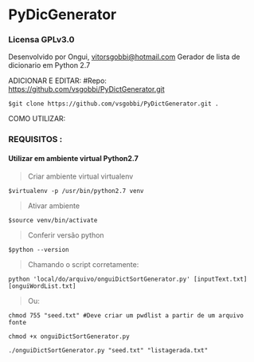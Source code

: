 
# PyDicGenerator
### Licensa GPLv3.0
Desenvolvido por Ongui, vitorsgobbi@hotmail.com
Gerador de lista de dicionario em Python 2.7 

ADICIONAR E EDITAR:
#Repo: https://github.com/vsgobbi/PyDictGenerator.git
```
$git clone https://github.com/vsgobbi/PyDictGenerator.git .
```

COMO UTILIZAR: 

### REQUISITOS :
#### Utilizar em ambiente virtual Python2.7
>  Criar ambiente virtual virtualenv 
```
$virtualenv -p /usr/bin/python2.7 venv
```
> Ativar ambiente
```
$source venv/bin/activate
```
> Conferir versão python
```
$python --version
```
> Chamando o script corretamente:
```
python 'local/do/arquivo/onguiDictSortGenerator.py' [inputText.txt] [onguiWordList.txt]
```        
> Ou:
```
chmod 755 "seed.txt" #Deve criar um pwdlist a partir de um arquivo fonte

chmod +x onguiDictSortGenerator.py

./onguiDictSortGenerator.py "seed.txt" "listagerada.txt"
```

